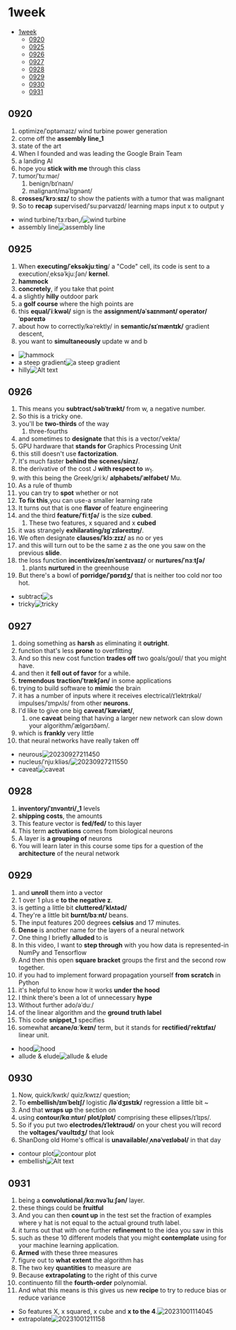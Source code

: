 # 1week

- [1week](#1week)
  - [0920](#0920)
  - [0925](#0925)
  - [0926](#0926)
  - [0927](#0927)
  - [0928](#0928)
  - [0929](#0929)
  - [0930](#0930)
  - [0931](#0931)

## 0920

1. optimize/ˈɒptəmaɪz/ wind turbine power generation
2. come off the **assembly line_1**
3. state of the art
4. When I founded and was leading the Google Brain Team
5. a landing AI
6. hope you **stick with me** through this class
7. tumor/ˈtuːmər/
   1. benign/bɪˈnaɪn/
   2. malignant/məˈlɪɡnənt/
8. **crosses/ˈkrɔːsɪz/** to show the patients with a tumor that was malignant
9. So to **recap** supervised/ˈsuːpərvaɪzd/ learning maps input x to output y

- wind turbine/ˈtɜːrbən,/![wind turbine](https://upload.wikimedia.org/wikipedia/commons/b/ba/Windmills_D1-D4_%28Thornton_Bank%29.jpg)
- assembly line![assembly line](https://www.investopedia.com/thmb/ti3Mugu8sGx4iqJL0UzFhsA5Vx8=/1500x0/filters:no_upscale():max_bytes(150000):strip_icc()/AssemblyLine3-2-c9c005f8e3db48e4975a3172098852b2.jpg)

## 0925

1. When **executing/ˈeksəkjuːting**/ a "Code" cell, its code is sent to a execution/ˌeksəˈkjuːʃən/ **kernel**.
2. **hammock**
3. **concretely**, if you take that point
4. a slightly **hilly** outdoor park
5. a **golf course** where the high points are
6. this **equal/ˈiːkwəl/** sign is the **assignment/əˈsaɪnmənt/ operator/ˈɒpəreɪtə**
7. about how to correctly/kəˈrektly/ in **semantic/sɪˈmæntɪk/** gradient descent,
8. you want to **simultaneously** update w and b

- ![hammock](https://i.etsystatic.com/18643702/r/il/00126c/4398914046/il_fullxfull.4398914046_gv56.jpg)
- a steep gradient![a steep gradient](https://encrypted-tbn0.gstatic.com/images?q=tbn:ANd9GcRL-6WPv15ozFudu3CKjY0d7BwEsVcrfp5p8OTpBXWl&s)
- hilly![Alt text](images/image.png)

## 0926

1. This means you **subtract/səbˈtrækt/** from w, a negative number.
2. So this is a tricky one.
3. you'll be **two-thirds** of the way
   1. three-fourths
4. and sometimes to **designate** that this is a vector/ˈvektə/
5. GPU hardware that **stands for** Graphics Processing Unit
6. this still doesn't use **factorization**.
7. It's much faster **behind the scenes/sinz/**.
8. the derivative of the cost J **with respect to** $w_1$.
9. with this being the Greek/ɡriːk/ **alphabets/ˈælfəbet/** Mu.
10. As a rule of thumb
11. you can try to **spot** whether or not
12. **To fix this**,you can use-a smaller learning rate
13. It turns out that is one **flavor** of feature engineering
14. and the third **feature/ˈfiːtʃə/** is the size **cubed**.
    1. These two features, x squared and x **cubed**
15. it was strangely **exhilarating/ɪɡˈzɪləreɪtɪŋ/**.
16. We often designate **clauses/ˈklɔːzɪz/** as no or yes
17. and this will turn out to be the same z as the one you saw on the previous **slide**.
18. the loss function **incentivizes/ɪnˈsentɪvaɪz/** or **nurtures/ˈnɜːtʃə/**
    1. plants **nurtured** in the greenhouse
19. But there's a bowl of **porridge/ˈpɒrɪdʒ/** that is neither too cold nor too hot.

- subtract![s](https://upload.wikimedia.org/wikipedia/commons/thumb/8/8b/Subtraction01.svg/1200px-Subtraction01.svg.png)
- tricky![tricky](https://thumbs.dreamstime.com/z/%E6%A3%98%E6%89%8B%E9%97%AE%E9%A2%98-29439783.jpg)

## 0927

1. doing something as **harsh** as eliminating it **outright**.
2. function that's less **prone** to overfitting
3. And so this new cost function **trades off** two goals/ɡoʊl/ that you might have.
4. and then it **fell out of favor** for a while.
5. **tremendous** **traction/ˈtrækʃən/** in some applications
6. trying to build software to **mimic** the brain
7. it has a number of inputs where it receives electrical/ɪˈlektrɪkəl/ impulses/ˈɪmpʌls/ from other **neurons**.
8. I'd like to give one big **caveat/ˈkæviæt/**,
   1. one **caveat** being that having a larger new network can slow down your algorithm/ˈælɡərɪðəm/.
9. which is **frankly** very little
10. that neural networks have really taken off

- neurous![20230927211450](https://raw.githubusercontent.com/Logible/Image/main/note_image/20230927211450.png)
- nucleus/ˈnjuːkliəs/![20230927211550](https://raw.githubusercontent.com/Logible/Image/main/note_image/20230927211550.png)
- caveat![caveat](https://thumb.ac-illust.com/10/10afd6cd0527af7f1167458bc0a4505e_t.jpeg)

## 0928

1. **inventory/ˈɪnvəntri/_1** levels
2. **shipping costs**, the amounts
3. This feature vector is **fed/fed/** to this layer
4. This term **activations** comes from biological neurons
5. A layer is **a grouping of** neurons
6. You will learn later in this course some tips for a question of the **architecture** of the neural network

## 0929

1. and **unroll** them into a vector
2. 1 over 1 plus e **to the negative z**.
3. is getting a little bit **cluttered/ˈklʌtəd/**
4. They're a little bit **burnt/bɜːnt/** beans.
5. The input features 200 degrees **celsius** and 17 minutes.
6. **Dense** is another name for the layers of a neural network
7. One thing I briefly **alluded** to is
8. In this video, I want to **step through** with you how data is represented-in NumPy and Tensorflow
9. And then this open **square bracket** groups the first and the second row together.
10. if you had to implement forward propagation yourself **from scratch** in Python
11. it's helpful to know how it works **under the hood**
12. I think there's been a lot of unnecessary **hype**
13. Without further ado/əˈduː/
14. of the linear algorithm and the **ground truth label**
15. This code **snippet_1** specifies
16. somewhat **arcane/ɑːˈkeɪn/** term, but it stands for **rectified/ˈrektɪfaɪ/** linear unit.

- hood![hood](https://www.darkknightarmoury.com/wp-content/uploads/2019/10/MY100487-Brn.jpg)
- allude & elude![allude & elude](https://assets.ltkcontent.com/images/155601/Allude-vs-Elude_27c5571306.jpg)

## 0930

1. Now, quick/kwɪk/ quiz/kwɪz/ question;
2. To **embellish/ɪmˈbelɪʃ/** logistic **/ləˈdʒɪstɪk/** regression a little bit ~
3. And that **wraps up** the section on
4. using **contour/kɑːntʊr/ plot/plɒt/** comprising these ellipses/ɪˈlɪps/.
5. So if you put two **electrodes/ɪˈlektrəʊd/** on your chest you will record the **voltages/ˈvəʊltɪdʒ/** that look
6. ShanDong old Home's offical is **unavailable/ˌʌnəˈveɪləbəl/** in that day

- contour plot![contour plot](https://www.curveexpert.net/wp-content/uploads/2011/02/contour_sample_lines.png)
- embellish![Alt text](images/image-1.png)

## 0931

1. being a **convolutionalˌ/kɑːnvəˈluːʃən/** layer.
2. these things could be **fruitful**
3. And you can then **count up** in the test set the fraction of examples where y hat is not equal to the actual ground truth label.
4. it turns out that with one further **refinement** to the idea you saw in this
5. such as these 10 different models that you might **contemplate** using for your machine learning application.
6. **Armed** with these three measures
7. figure out to **what extent** the algorithm has
8. The two key **quantities** to measure are
9. Because **extrapolating** to the right of this curve
10. continuento fill the **fourth-order** polynomial.
11. And what this means is this gives us
new **recipe** to try to reduce bias or reduce variance

- So features X, x squared, x cube and **x to the 4**.![20231001114045](https://raw.githubusercontent.com/Logible/Image/main/note_image/20231001114045.png)
- extrapolate![20231001211158](https://raw.githubusercontent.com/Logible/Image/main/note_image/20231001211158.png)
